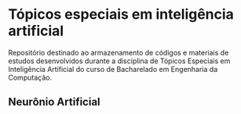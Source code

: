 # Tópicos especiais em inteligência artificial 

Repositório destinado ao armazenamento de códigos e materiais de estudos desenvolvidos durante a disciplina de Tópicos Especiais em Inteligência Artificial do curso de Bacharelado em Engenharia da Computação.

## Neurônio Artificial 
